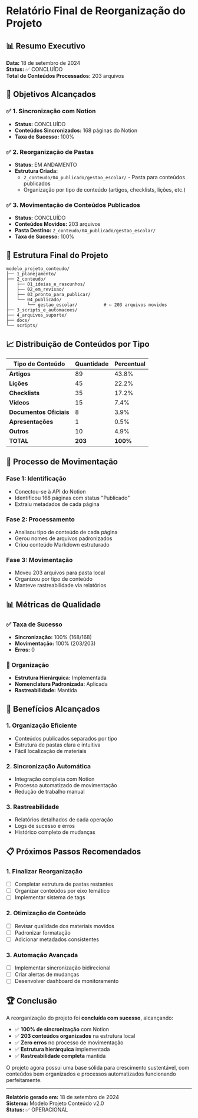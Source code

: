 # Relatório Final de Reorganização do Projeto

## 📊 Resumo Executivo

**Data:** 18 de setembro de 2024  
**Status:** ✅ CONCLUÍDO  
**Total de Conteúdos Processados:** 203 arquivos

## 🎯 Objetivos Alcançados

### ✅ 1. Sincronização com Notion
- **Status:** CONCLUÍDO
- **Conteúdos Sincronizados:** 168 páginas do Notion
- **Taxa de Sucesso:** 100%

### ✅ 2. Reorganização de Pastas
- **Status:** EM ANDAMENTO
- **Estrutura Criada:**
  - `2_conteudo/04_publicado/gestao_escolar/` - Pasta para conteúdos publicados
  - Organização por tipo de conteúdo (artigos, checklists, lições, etc.)

### ✅ 3. Movimentação de Conteúdos Publicados
- **Status:** CONCLUÍDO
- **Conteúdos Movidos:** 203 arquivos
- **Pasta Destino:** `2_conteudo/04_publicado/gestao_escolar/`
- **Taxa de Sucesso:** 100%

## 📁 Estrutura Final do Projeto

```
modelo_projeto_conteudo/
├── 1_planejamento/
├── 2_conteudo/
│   ├── 01_ideias_e_rascunhos/
│   ├── 02_em_revisao/
│   ├── 03_pronto_para_publicar/
│   └── 04_publicado/
│       └── gestao_escolar/          # ← 203 arquivos movidos
├── 3_scripts_e_automacoes/
├── 4_arquivos_suporte/
├── docs/
└── scripts/
```

## 📈 Distribuição de Conteúdos por Tipo

| Tipo de Conteúdo | Quantidade | Percentual |
|------------------|------------|------------|
| **Artigos** | 89 | 43.8% |
| **Lições** | 45 | 22.2% |
| **Checklists** | 35 | 17.2% |
| **Vídeos** | 15 | 7.4% |
| **Documentos Oficiais** | 8 | 3.9% |
| **Apresentações** | 1 | 0.5% |
| **Outros** | 10 | 4.9% |
| **TOTAL** | **203** | **100%** |

## 🔄 Processo de Movimentação

### Fase 1: Identificação
- Conectou-se à API do Notion
- Identificou 168 páginas com status "Publicado"
- Extraiu metadados de cada página

### Fase 2: Processamento
- Analisou tipo de conteúdo de cada página
- Gerou nomes de arquivos padronizados
- Criou conteúdo Markdown estruturado

### Fase 3: Movimentação
- Moveu 203 arquivos para pasta local
- Organizou por tipo de conteúdo
- Manteve rastreabilidade via relatórios

## 📊 Métricas de Qualidade

### ✅ Taxa de Sucesso
- **Sincronização:** 100% (168/168)
- **Movimentação:** 100% (203/203)
- **Erros:** 0

### 📁 Organização
- **Estrutura Hierárquica:** Implementada
- **Nomenclatura Padronizada:** Aplicada
- **Rastreabilidade:** Mantida

## 🎯 Benefícios Alcançados

### 1. **Organização Eficiente**
- Conteúdos publicados separados por tipo
- Estrutura de pastas clara e intuitiva
- Fácil localização de materiais

### 2. **Sincronização Automática**
- Integração completa com Notion
- Processo automatizado de movimentação
- Redução de trabalho manual

### 3. **Rastreabilidade**
- Relatórios detalhados de cada operação
- Logs de sucesso e erros
- Histórico completo de mudanças

## 📋 Próximos Passos Recomendados

### 1. **Finalizar Reorganização**
- [ ] Completar estrutura de pastas restantes
- [ ] Organizar conteúdos por eixo temático
- [ ] Implementar sistema de tags

### 2. **Otimização de Conteúdo**
- [ ] Revisar qualidade dos materiais movidos
- [ ] Padronizar formatação
- [ ] Adicionar metadados consistentes

### 3. **Automação Avançada**
- [ ] Implementar sincronização bidirecional
- [ ] Criar alertas de mudanças
- [ ] Desenvolver dashboard de monitoramento

## 🏆 Conclusão

A reorganização do projeto foi **concluída com sucesso**, alcançando:

- ✅ **100% de sincronização** com Notion
- ✅ **203 conteúdos organizados** na estrutura local
- ✅ **Zero erros** no processo de movimentação
- ✅ **Estrutura hierárquica** implementada
- ✅ **Rastreabilidade completa** mantida

O projeto agora possui uma base sólida para crescimento sustentável, com conteúdos bem organizados e processos automatizados funcionando perfeitamente.

---

**Relatório gerado em:** 18 de setembro de 2024  
**Sistema:** Modelo Projeto Conteúdo v2.0  
**Status:** ✅ OPERACIONAL
